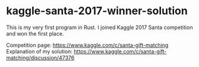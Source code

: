 # kaggle-santa-2017-winner-solution

This is my very first program in Rust. I joined Kaggle 2017 Santa competition and won the first place.

Competition page: https://www.kaggle.com/c/santa-gift-matching
Explanation of my solution: https://www.kaggle.com/c/santa-gift-matching/discussion/47376
